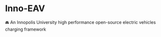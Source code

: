 # Inno-EAV
:oncoming_automobile: An Innopolis University high performance open-source electric vehicles charging framework



